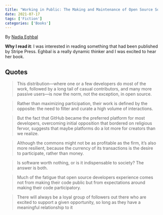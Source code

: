 ```yaml
---
title: "Working in Public: The Making and Maintenance of Open Source Software"
date: 2021-07-17
tags: ['Fiction']
categories: ['Books']
---
```


By [Nadia Eghbal](https://nadiaeghbal.com/)
  

**Why I read it**: I was interested in reading something that had been published by Stripe Press. Eghbal is a really dynamic thinker and I was excited to hear her book.   



## Quotes

> This distribution—where one or a few developers do most of the work, followed by a long tail of casual contributors, and many more passive users—is now the norm, not the exception, in open source.

<!-- -->

> Rather than maximizing participation, their work is defined by the opposite: the need to filter and curate a high volume of interactions.

<!-- -->

> But the fact that GitHub became the preferred platform for most developers, overcoming initial opposition that bordered on religious fervor, suggests that maybe platforms do a lot more for creators than we realize.

<!-- -->

> Although the commons might not be as profitable as the firm, it’s also more resilient, because the currency of its transactions is the desire to participate, rather than money.

<!-- -->

> Is software worth nothing, or is it indispensable to society? The answer is both.

<!-- -->

> Much of the fatigue that open source developers experience comes not from making their code public but from expectations around making their code participatory.

<!-- -->

> There will always be a loyal group of followers out there who are excited to support a given opportunity, so long as they have a meaningful relationship to it